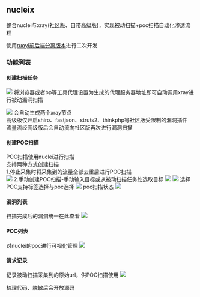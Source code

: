 ## nucleix

整合nuclei与xray(社区版、自带高级版)，实现被动扫描+poc扫描自动化渗透流程

使用[ruoyi前后端分离版本](https://gitee.com/y_project/RuoYi-Vue)进行二次开发

### 功能列表

#### 创建扫描任务
![](https://s3.bmp.ovh/imgs/2022/04/08/e5e81e1b03c4eb29.png)
将浏览器或者bp等工具代理设置为生成的代理服务器地址即可自动调用xray进行被动漏洞扫描

![](https://s3.bmp.ovh/imgs/2022/04/08/87bb918dd39ef647.png)
会自动生成两个xray节点<br />
高级版仅开启shiro、fastjson、struts2、thinkphp等社区版受限制的漏洞插件<br />
流量流经高级版后会自动流向社区版再次进行漏洞扫描
#### 创建POC扫描
POC扫描使用nuclei进行扫描<br />
支持两种方式创建扫描<br />
1.停止采集时将采集到的流量全部去重后进行POC扫描<br />
![](https://s3.bmp.ovh/imgs/2022/04/08/a60937a82b9b7e26.png)
2.手动创建POC扫描-手动输入目标或从被动扫描任务处选取目标
![](https://s3.bmp.ovh/imgs/2022/04/08/4f541f0b554241ab.png)
![](https://s3.bmp.ovh/imgs/2022/04/08/dcdeda0c06f122ec.png)
选择POC支持标签选择与poc选择
![](https://s3.bmp.ovh/imgs/2022/04/08/22baf4b8dfa57094.png)
poc扫描状态
![](https://s3.bmp.ovh/imgs/2022/04/08/2fe7821f9f1ad566.png)
#### 漏洞列表
扫描完成后的漏洞统一在此查看
![](https://s3.bmp.ovh/imgs/2022/04/08/12e48cb51ac138a4.png)
#### POC列表
对nuclei的poc进行可视化管理
![](https://s3.bmp.ovh/imgs/2022/04/08/0c6436b4df4d2083.png)
#### 请求记录
记录被动扫描采集到的原始url，供POC扫描使用
![](https://s3.bmp.ovh/imgs/2022/04/08/3221ecbf3a7202b2.png)

梳理代码、脱敏后会开放源码
